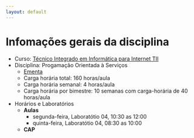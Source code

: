```yaml
---
layout: default
---
```


# [](#header-1) Infomações gerais da disciplina

- Curso: [Técnico Integrado em Informática para Internet TII](http://diatinf.ifrn.edu.br/doku.php?id=cursos:tecnicos:ii:start)
- Disciplina: Progamação Orientada à Serviços
  - [Ementa](http://diatinf.ifrn.edu.br/lib/exe/fetch.php?media=cursos:tecnicos:ii:info4_-_programacao_orientada_a_servicos.pdf)
  - Carga horária total: 160 horas/aula
  - Carga horária semanal: 4 horas/aula
  - Carga horária por bimestre: 10 semanas com carga-horária de 40 horas/aula
- Horários e Laboratórios
  - **Aulas**
    - segunda-feira, Laboratótio 04, 10:30 as 12:00
    - quinta-feira, Laboratótio 04, 08:30 as 10:00
  - **CAP**
